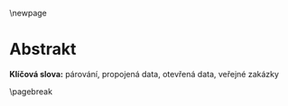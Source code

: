 \newpage

# Abstrakt

**Klíčová slova:** párování, propojená data, otevřená data, veřejné zakázky

\pagebreak
